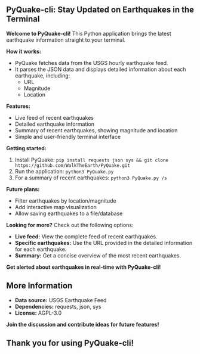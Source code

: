 ## PyQuake-cli: Stay Updated on Earthquakes in the Terminal

**Welcome to PyQuake-cli!** This Python application brings the latest earthquake information straight to your terminal.

**How it works:**

- PyQuake fetches data from the USGS hourly earthquake feed.
- It parses the JSON data and displays detailed information about each earthquake, including:
    - URL
    - Magnitude
    - Location

**Features:**

- Live feed of recent earthquakes
- Detailed earthquake information
- Summary of recent earthquakes, showing magnitude and location
- Simple and user-friendly terminal interface

**Getting started:**

1. Install PyQuake: `pip install requests json sys && git clone https://github.com/WalkTheEarth/PyQuake.git`
2. Run the application: `python3 PyQuake.py`
3. For a summary of recent earthquakes: `python3 PyQuake.py /s`

**Future plans:**

- Filter earthquakes by location/magnitude
- Add interactive map visualization
- Allow saving earthquakes to a file/database

**Looking for more?** Check out the following options:

- **Live feed:** View the complete feed of recent earthquakes.
- **Specific earthquakes:** Use the URL provided in the detailed information for each earthquake.
- **Summary:** Get a concise overview of the most recent earthquakes.

**Get alerted about earthquakes in real-time with PyQuake-cli!**

## More Information

- **Data source:** USGS Earthquake Feed
- **Dependencies:** requests, json, sys
- **License:** AGPL-3.0

**Join the discussion and contribute ideas for future features!**

## Thank you for using PyQuake-cli!
